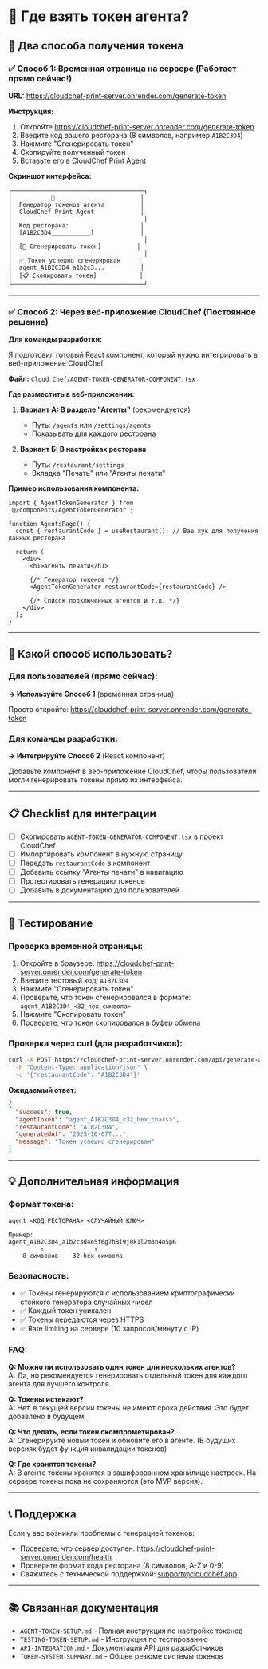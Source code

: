 # 🔑 Где взять токен агента?

## 📍 Два способа получения токена

### ✅ Способ 1: Временная страница на сервере (Работает прямо сейчас!)

**URL:** https://cloudchef-print-server.onrender.com/generate-token

**Инструкция:**
1. Откройте https://cloudchef-print-server.onrender.com/generate-token
2. Введите код вашего ресторана (8 символов, например `A1B2C3D4`)
3. Нажмите "Сгенерировать токен"
4. Скопируйте полученный токен
5. Вставьте его в CloudChef Print Agent

**Скриншот интерфейса:**
```
┌─────────────────────────────────────┐
│           🔑                        │
│  Генератор токенов агента          │
│  CloudChef Print Agent             │
│                                     │
│  Код ресторана:                    │
│  [A1B2C3D4___________]             │
│                                     │
│  [🔑 Сгенерировать токен]          │
│                                     │
│  ✅ Токен успешно сгенерирован     │
│  agent_A1B2C3D4_a1b2c3...          │
│  [📋 Скопировать токен]            │
└─────────────────────────────────────┘
```

---

### ✅ Способ 2: Через веб-приложение CloudChef (Постоянное решение)

**Для команды разработки:**

Я подготовил готовый React компонент, который нужно интегрировать в веб-приложение CloudChef.

**Файл:** `Cloud Chef/AGENT-TOKEN-GENERATOR-COMPONENT.tsx`

**Где разместить в веб-приложении:**

1. **Вариант А: В разделе "Агенты"** (рекомендуется)
   - Путь: `/agents` или `/settings/agents`
   - Показывать для каждого ресторана

2. **Вариант Б: В настройках ресторана**
   - Путь: `/restaurant/settings`
   - Вкладка "Печать" или "Агенты печати"

**Пример использования компонента:**
```tsx
import { AgentTokenGenerator } from '@/components/AgentTokenGenerator';

function AgentsPage() {
  const { restaurantCode } = useRestaurant(); // Ваш хук для получения данных ресторана

  return (
    <div>
      <h1>Агенты печати</h1>
      
      {/* Генератор токенов */}
      <AgentTokenGenerator restaurantCode={restaurantCode} />
      
      {/* Список подключенных агентов и т.д. */}
    </div>
  );
}
```

---

## 🎯 Какой способ использовать?

### Для пользователей (прямо сейчас):
**→ Используйте Способ 1** (временная страница)

Просто откройте: https://cloudchef-print-server.onrender.com/generate-token

### Для команды разработки:
**→ Интегрируйте Способ 2** (React компонент)

Добавьте компонент в веб-приложение CloudChef, чтобы пользователи могли генерировать токены прямо из интерфейса.

---

## 📋 Checklist для интеграции

- [ ] Скопировать `AGENT-TOKEN-GENERATOR-COMPONENT.tsx` в проект CloudChef
- [ ] Импортировать компонент в нужную страницу
- [ ] Передать `restaurantCode` в компонент
- [ ] Добавить ссылку "Агенты печати" в навигацию
- [ ] Протестировать генерацию токенов
- [ ] Добавить в документацию для пользователей

---

## 🧪 Тестирование

### Проверка временной страницы:

1. Откройте в браузере: https://cloudchef-print-server.onrender.com/generate-token
2. Введите тестовый код: `A1B2C3D4`
3. Нажмите "Сгенерировать токен"
4. Проверьте, что токен сгенерировался в формате: `agent_A1B2C3D4_<32_hex_символа>`
5. Нажмите "Скопировать токен"
6. Проверьте, что токен скопировался в буфер обмена

### Проверка через curl (для разработчиков):

```bash
curl -X POST https://cloudchef-print-server.onrender.com/api/generate-agent-token \
  -H "Content-Type: application/json" \
  -d '{"restaurantCode": "A1B2C3D4"}'
```

**Ожидаемый ответ:**
```json
{
  "success": true,
  "agentToken": "agent_A1B2C3D4_<32_hex_chars>",
  "restaurantCode": "A1B2C3D4",
  "generatedAt": "2025-10-07T...",
  "message": "Токен успешно сгенерирован"
}
```

---

## 💡 Дополнительная информация

### Формат токена:
```
agent_<КОД_РЕСТОРАНА>_<СЛУЧАЙНЫЙ_КЛЮЧ>

Пример:
agent_A1B2C3D4_a1b2c3d4e5f6g7h8i9j0k1l2m3n4o5p6
         ↑              ↑
    8 символов    32 hex символа
```

### Безопасность:
- ✅ Токены генерируются с использованием криптографически стойкого генератора случайных чисел
- ✅ Каждый токен уникален
- ✅ Токены передаются через HTTPS
- ✅ Rate limiting на сервере (10 запросов/минуту с IP)

### FAQ:

**Q: Можно ли использовать один токен для нескольких агентов?**  
A: Да, но рекомендуется генерировать отдельный токен для каждого агента для лучшего контроля.

**Q: Токены истекают?**  
A: Нет, в текущей версии токены не имеют срока действия. Это будет добавлено в будущем.

**Q: Что делать, если токен скомпрометирован?**  
A: Сгенерируйте новый токен и обновите его в агенте. (В будущих версиях будет функция инвалидации токенов)

**Q: Где хранятся токены?**  
A: В агенте токены хранятся в зашифрованном хранилище настроек. На сервере токены пока не сохраняются (это MVP версия).

---

## 📞 Поддержка

Если у вас возникли проблемы с генерацией токенов:
- Проверьте, что сервер доступен: https://cloudchef-print-server.onrender.com/health
- Проверьте формат кода ресторана (8 символов, A-Z и 0-9)
- Свяжитесь с технической поддержкой: support@cloudchef.app

---

## 📚 Связанная документация

- `AGENT-TOKEN-SETUP.md` - Полная инструкция по настройке токенов
- `TESTING-TOKEN-SETUP.md` - Инструкция по тестированию
- `API-INTEGRATION.md` - Документация API для разработчиков
- `TOKEN-SYSTEM-SUMMARY.md` - Общее резюме системы токенов
